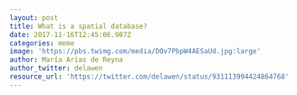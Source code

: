 ```yaml
---
layout: post
title: What is a spatial database?
date: 2017-11-16T12:45:06.987Z
categories: meme
image: 'https://pbs.twimg.com/media/DOv7PbpW4AESaUd.jpg:large'
author: María Arias de Reyna
author_twitter: delawen
resource_url: 'https://twitter.com/delawen/status/931113994424864768'
---
```


